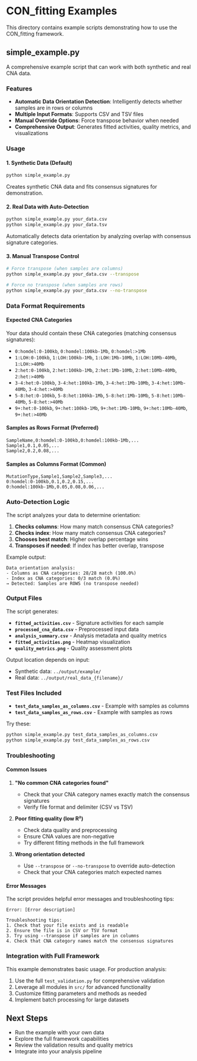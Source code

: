# CON_fitting Examples

This directory contains example scripts demonstrating how to use the CON_fitting framework.

## simple_example.py

A comprehensive example script that can work with both synthetic and real CNA data.

### Features

- **Automatic Data Orientation Detection**: Intelligently detects whether samples are in rows or columns
- **Multiple Input Formats**: Supports CSV and TSV files
- **Manual Override Options**: Force transpose behavior when needed
- **Comprehensive Output**: Generates fitted activities, quality metrics, and visualizations

### Usage

#### 1. Synthetic Data (Default)
```bash
python simple_example.py
```
Creates synthetic CNA data and fits consensus signatures for demonstration.

#### 2. Real Data with Auto-Detection
```bash
python simple_example.py your_data.csv
python simple_example.py your_data.tsv
```
Automatically detects data orientation by analyzing overlap with consensus signature categories.

#### 3. Manual Transpose Control
```bash
# Force transpose (when samples are columns)
python simple_example.py your_data.csv --transpose

# Force no transpose (when samples are rows)  
python simple_example.py your_data.csv --no-transpose
```

### Data Format Requirements

#### Expected CNA Categories
Your data should contain these CNA categories (matching consensus signatures):
- `0:homdel:0-100kb`, `0:homdel:100kb-1Mb`, `0:homdel:>1Mb`
- `1:LOH:0-100kb`, `1:LOH:100kb-1Mb`, `1:LOH:1Mb-10Mb`, `1:LOH:10Mb-40Mb`, `1:LOH:>40Mb`
- `2:het:0-100kb`, `2:het:100kb-1Mb`, `2:het:1Mb-10Mb`, `2:het:10Mb-40Mb`, `2:het:>40Mb`
- `3-4:het:0-100kb`, `3-4:het:100kb-1Mb`, `3-4:het:1Mb-10Mb`, `3-4:het:10Mb-40Mb`, `3-4:het:>40Mb`
- `5-8:het:0-100kb`, `5-8:het:100kb-1Mb`, `5-8:het:1Mb-10Mb`, `5-8:het:10Mb-40Mb`, `5-8:het:>40Mb`
- `9+:het:0-100kb`, `9+:het:100kb-1Mb`, `9+:het:1Mb-10Mb`, `9+:het:10Mb-40Mb`, `9+:het:>40Mb`

#### Samples as Rows Format (Preferred)
```csv
SampleName,0:homdel:0-100kb,0:homdel:100kb-1Mb,...
Sample1,0.1,0.05,...
Sample2,0.2,0.08,...
```

#### Samples as Columns Format (Common)
```csv
MutationType,Sample1,Sample2,Sample3,...
0:homdel:0-100kb,0.1,0.2,0.15,...
0:homdel:100kb-1Mb,0.05,0.08,0.06,...
```

### Auto-Detection Logic

The script analyzes your data to determine orientation:

1. **Checks columns**: How many match consensus CNA categories?
2. **Checks index**: How many match consensus CNA categories?
3. **Chooses best match**: Higher overlap percentage wins
4. **Transposes if needed**: If index has better overlap, transpose

Example output:
```
Data orientation analysis:
- Columns as CNA categories: 28/28 match (100.0%)
- Index as CNA categories: 0/3 match (0.0%)
→ Detected: Samples are ROWS (no transpose needed)
```

### Output Files

The script generates:

- **`fitted_activities.csv`** - Signature activities for each sample
- **`processed_cna_data.csv`** - Preprocessed input data
- **`analysis_summary.csv`** - Analysis metadata and quality metrics
- **`fitted_activities.png`** - Heatmap visualization
- **`quality_metrics.png`** - Quality assessment plots

Output location depends on input:
- Synthetic data: `../output/example/`
- Real data: `../output/real_data_{filename}/`

### Test Files Included

- **`test_data_samples_as_columns.csv`** - Example with samples as columns
- **`test_data_samples_as_rows.csv`** - Example with samples as rows

Try these:
```bash
python simple_example.py test_data_samples_as_columns.csv
python simple_example.py test_data_samples_as_rows.csv
```

### Troubleshooting

#### Common Issues

1. **"No common CNA categories found"**
   - Check that your CNA category names exactly match the consensus signatures
   - Verify file format and delimiter (CSV vs TSV)

2. **Poor fitting quality (low R²)**
   - Check data quality and preprocessing
   - Ensure CNA values are non-negative
   - Try different fitting methods in the full framework

3. **Wrong orientation detected**
   - Use `--transpose` or `--no-transpose` to override auto-detection
   - Check that your CNA categories match expected names

#### Error Messages

The script provides helpful error messages and troubleshooting tips:
```
Error: [Error description]

Troubleshooting tips:
1. Check that your file exists and is readable
2. Ensure the file is in CSV or TSV format  
3. Try using --transpose if samples are in columns
4. Check that CNA category names match the consensus signatures
```

### Integration with Full Framework

This example demonstrates basic usage. For production analysis:

1. Use the full `test_validation.py` for comprehensive validation
2. Leverage all modules in `src/` for advanced functionality
3. Customize fitting parameters and methods as needed
4. Implement batch processing for large datasets

## Next Steps

- Run the example with your own data
- Explore the full framework capabilities
- Review the validation results and quality metrics
- Integrate into your analysis pipeline 